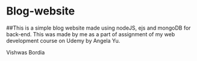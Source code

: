 # Blog-website

##This is a simple blog website made using nodeJS, ejs and mongoDB for back-end. This was made by me as a part of assignment of my web development course on Udemy by Angela Yu.

Vishwas Bordia
